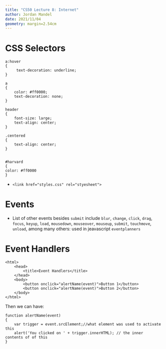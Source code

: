 ```yaml
---
title: "CS50 Lecture 8: Internet"
author: Jordan Mandel
date: 2021/11/04
geometry: margin=2.54cm
---
```


# CSS Selectors

```
a:hover
{
	 text-decoration: underline;
}

a
{
	color: #ff0000; 
	text-decoration: none;
}

header
{
    font-size: large;
    text-align: center;
}

.centered
{
    text-align: center;
}


#harvard
{
color: #ff0000
}
```
- `<link href="styles.css" rel="styesheet">`

# Events


- List of other events besides `submit` include `blur`, `change`, `click`, `drag`, `focus`, `keyup`, `load`, `mousedown`, `mouseover`, `mouseup`, `submit`, `touchmove`, `unload`, among many others: used in jeavascript `eventplanners`


# Event Handlers
```
<html>
	<head>
		<title>Event Handlers</title>
	</head>
	<body>
		<button onclick="alertName(event)">Button 1</button>
		<button onclick="alertName(event)">Button 2</button>
	</body>
</html>
```

Then we can have:

```
function alertName(event)
{
	var trigger = event.srcElement;//what element was used to activate this
	alert('You clicked on ' + trigger.innerHTML); // the inner contents of of this
}
```
